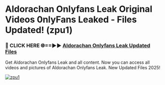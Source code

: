 # Aldorachan Onlyfans Leak Original Videos 0nlyFans Leaked - Files Updated! (zpu1)

<h3>🔴 CLICK HERE 🌐==►► <a href="https://tinyurl.com/ms9xzufz" rel="nofollow">Aldorachan Onlyfans Leak Updated Files</a></h3>

Get Aldorachan Onlyfans Leak and all content. Now you can access all videos and pictures of Aldorachan Onlyfans Leak. New Updated Files 2025!

[![zpu1](https://i.imgur.com/ppqm5kG.gif)](https://tinyurl.com/ms9xzufz)
